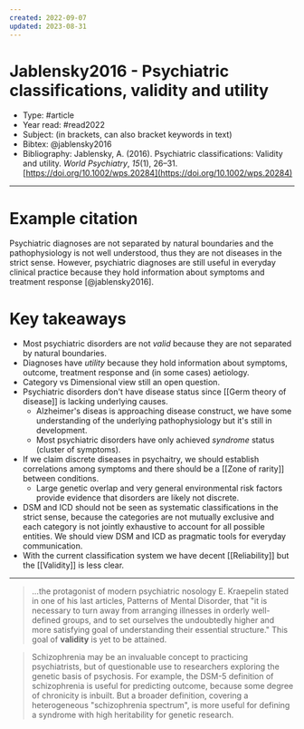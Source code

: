 ```yaml
---
created: 2022-09-07
updated: 2023-08-31
---
```

# Jablensky2016 - Psychiatric classifications, validity and utility

* Type: #article
* Year read: #read2022
* Subject: (in brackets, can also bracket keywords in text)
* Bibtex: @jablensky2016
* Bibliography: Jablensky, A. (2016). Psychiatric classifications: Validity and utility. _World Psychiatry_, _15_(1), 26–31. [https://doi.org/10.1002/wps.20284](https://doi.org/10.1002/wps.20284)
---
# Example citation

Psychiatric diagnoses are not separated by natural boundaries and the pathophysiology is not well understood, thus they are not diseases in the strict sense. However, psychiatric diagnoses are still useful in everyday clinical practice because they hold information about symptoms and treatment response [@jablensky2016].

# Key takeaways
* Most psychiatric disorders are not *valid* because they are not separated by natural boundaries. 
* Diagnoses have *utility* because they hold information about symptoms, outcome, treatment response and (in some cases) aetiology.
* Category vs Dimensional view still an open question.
* Psychiatric disorders don't have disease status since [[Germ theory of disease]] is lacking underlying causes.
	* Alzheimer's diseas is approaching disease construct, we have some understanding of the underlying pathophysiology but it's still in development.
	* Most psychiatric disorders have only achieved *syndrome* status (cluster of symptoms).
* If we claim discrete diseases in psychaitry, we should establish correlations among symptoms and there should be a [[Zone of rarity]] between conditions.
	* Large genetic overlap and very general environmental risk factors provide evidence that disorders are likely not discrete.
* DSM and ICD should not be seen as systematic classifications in the strict sense, because the categories are not mutually exclusive and each category is not jointly exhaustive to account for all possible entities. We should view DSM and ICD as pragmatic tools for everyday communication.
* With the current classification system we have decent [[Reliability]] but the [[Validity]] is less clear.

---

> ...the protagonist of modern psychiatric nosology E. Kraepelin stated in one of his last articles, Patterns of Mental Disorder, that "it is necessary to turn away from arranging illnesses in orderly well-defined groups, and to set ourselves the undoubtedly higher and more satisfying goal of understanding their essential structure." This goal of **validity** is yet to be attained.

> Schizophrenia may be an invaluable concept to practicing psychiatrists, but of questionable use to researchers exploring the genetic basis of psychosis. For example, the DSM-5 definition of schizophrenia is useful for predicting outcome, because some degree of chronicity is inbuilt. But a broader definition, covering a heterogeneous "schizophrenia spectrum", is more useful for defining a syndrome with high heritability for genetic research.

